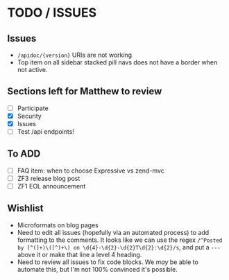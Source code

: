 # TODO / ISSUES

## Issues

- `/apidoc/{version}` URIs are not working
- Top item on all sidebar stacked pill navs does not have a border when not
  active.

## Sections left for Matthew to review

- [ ] Participate
- [X] Security
- [X] Issues
- [ ] Test /api endpoints!

## To ADD

- [ ] FAQ item: when to choose Expressive vs zend-mvc
- [ ] ZF3 release blog post
- [ ] ZF1 EOL announcement

## Wishlist

- Microformats on blog pages
- Need to edit all issues (hopefully via an automated process) to add formatting
  to the comments. It looks like we can use the regex
  `/^Posted by [^(]+)\([^)+\) on \d{4}-\d{2}-\d{2}T\d{2}:\d{2}/s`, and put a
  `---` above it or make that line a level 4 heading.
- Need to review all issues to fix code blocks. We *may* be able to automate
  this, but I'm not 100% convinced it's possible.
